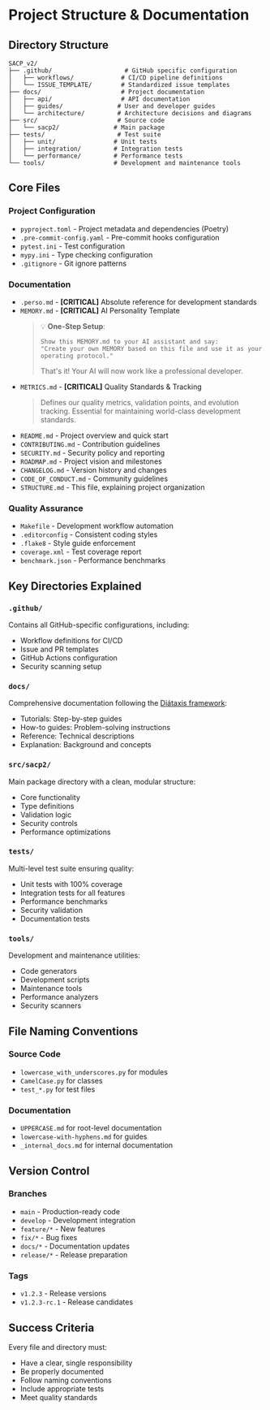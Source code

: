 # Project Structure & Documentation

## Directory Structure
```
SACP_v2/
├── .github/                    # GitHub specific configuration
│   ├── workflows/             # CI/CD pipeline definitions
│   └── ISSUE_TEMPLATE/        # Standardized issue templates
├── docs/                      # Project documentation
│   ├── api/                   # API documentation
│   ├── guides/               # User and developer guides
│   └── architecture/         # Architecture decisions and diagrams
├── src/                      # Source code
│   └── sacp2/               # Main package
├── tests/                    # Test suite
│   ├── unit/                # Unit tests
│   ├── integration/         # Integration tests
│   └── performance/         # Performance tests
└── tools/                   # Development and maintenance tools
```

## Core Files

### Project Configuration
- `pyproject.toml` - Project metadata and dependencies (Poetry)
- `.pre-commit-config.yaml` - Pre-commit hooks configuration
- `pytest.ini` - Test configuration
- `mypy.ini` - Type checking configuration
- `.gitignore` - Git ignore patterns

### Documentation
- `.perso.md` - **[CRITICAL]** Absolute reference for development standards
- `MEMORY.md` - **[CRITICAL]** AI Personality Template
  > 💡 **One-Step Setup**:
  > ```
  > Show this MEMORY.md to your AI assistant and say:
  > "Create your own MEMORY based on this file and use it as your operating protocol."
  > ```
  > That's it! Your AI will now work like a professional developer.
- `METRICS.md` - **[CRITICAL]** Quality Standards & Tracking
  > Defines our quality metrics, validation points, and evolution tracking.
  > Essential for maintaining world-class development standards.
- `README.md` - Project overview and quick start
- `CONTRIBUTING.md` - Contribution guidelines
- `SECURITY.md` - Security policy and reporting
- `ROADMAP.md` - Project vision and milestones
- `CHANGELOG.md` - Version history and changes
- `CODE_OF_CONDUCT.md` - Community guidelines
- `STRUCTURE.md` - This file, explaining project organization

### Quality Assurance
- `Makefile` - Development workflow automation
- `.editorconfig` - Consistent coding styles
- `.flake8` - Style guide enforcement
- `coverage.xml` - Test coverage report
- `benchmark.json` - Performance benchmarks

## Key Directories Explained

### `.github/`
Contains all GitHub-specific configurations, including:
- Workflow definitions for CI/CD
- Issue and PR templates
- GitHub Actions configuration
- Security scanning setup

### `docs/`
Comprehensive documentation following the [Diátaxis framework](https://diataxis.fr/):
- Tutorials: Step-by-step guides
- How-to guides: Problem-solving instructions
- Reference: Technical descriptions
- Explanation: Background and concepts

### `src/sacp2/`
Main package directory with a clean, modular structure:
- Core functionality
- Type definitions
- Validation logic
- Security controls
- Performance optimizations

### `tests/`
Multi-level test suite ensuring quality:
- Unit tests with 100% coverage
- Integration tests for all features
- Performance benchmarks
- Security validation
- Documentation tests

### `tools/`
Development and maintenance utilities:
- Code generators
- Development scripts
- Maintenance tools
- Performance analyzers
- Security scanners

## File Naming Conventions

### Source Code
- `lowercase_with_underscores.py` for modules
- `CamelCase.py` for classes
- `test_*.py` for test files

### Documentation
- `UPPERCASE.md` for root-level documentation
- `lowercase-with-hyphens.md` for guides
- `_internal_docs.md` for internal documentation

## Version Control

### Branches
- `main` - Production-ready code
- `develop` - Development integration
- `feature/*` - New features
- `fix/*` - Bug fixes
- `docs/*` - Documentation updates
- `release/*` - Release preparation

### Tags
- `v1.2.3` - Release versions
- `v1.2.3-rc.1` - Release candidates

## Success Criteria
Every file and directory must:
- Have a clear, single responsibility
- Be properly documented
- Follow naming conventions
- Include appropriate tests
- Meet quality standards
